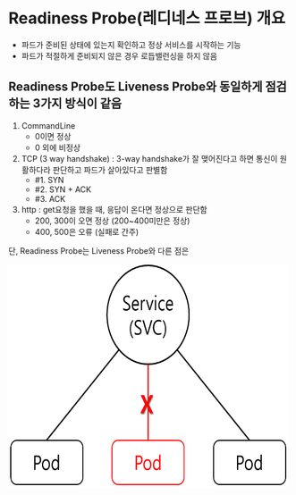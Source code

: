 # Readiness Probe(레디네스 프로브) 개요
- 파드가 준비된 상태에 있는지 확인하고 정상 서비스를 시작하는 기능
- 파드가 적절하게 준비되지 않은 경우 로듭밸런싱을 하지 않음


## Readiness Probe도 Liveness Probe와 동일하게 점검하는 3가지 방식이 같음
1. CommandLine
   - 0이면 정상
   - 0 외에 비정상
2. TCP (3 way handshake) : 3-way handshake가 잘 맺어진다고 하면 통신이 원활하다라 판단하고 파드가 살아있다고 판별함
   - #1. SYN
   - #2. SYN + ACK
   - #3. ACK
3. http : get요청을 했을 때, 응답이 온다면 정상으로 판단함
   - 200, 300이 오면 정상 (200~400미만은 정상)
   - 400, 500은 오류 (실패로 간주)

단, Readiness Probe는 Liveness Probe와 다른 점은 

<img src="https://github.com/Virusuki/Kubernetes/blob/main/k8s-develop/Pod-Container%20Design/files/img/Pod_service_action.PNG" width="500px" height="400px" title="px(픽셀) 크기 설정" alt="Pod service action"></img><br/>

